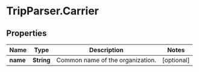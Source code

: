# TripParser.Carrier

## Properties

Name | Type | Description | Notes
------------ | ------------- | ------------- | -------------
**name** | **String** | Common name of the organization. | [optional] 


